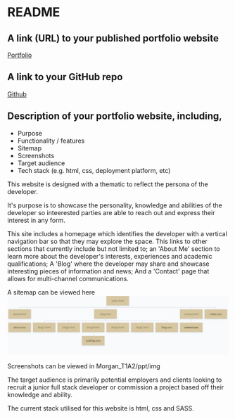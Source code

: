 # README

## A link (URL) to your published portfolio website
[Portfolio](https://mko-portfolio.netlify.app/)

## A link to your GitHub repo
[Github](https://github.com/MKO122/MorganKo_T1A2)

## Description of your portfolio website, including,

- Purpose
- Functionality / features
- Sitemap
- Screenshots
- Target audience
- Tech stack (e.g. html, css, deployment platform, etc)

This website is designed with a thematic to reflect the persona of the developer.

It's purpose is to showcase the personality, knowledge and abilities of the developer so inteerested parties are able to reach out and express their interest in any form.

This site includes a homepage which identifies the developer with a vertical navigation bar so that they may explore the space. This links to other sections that currently include but not limited to; an 'About Me' section to learn more about the developer's interests, experiences and academic qualifications; A 'Blog' where the developer may share and showcase interesting pieces of information and news; And a 'Contact' page that allows for multi-channel communications.

A sitemap can be viewed here![Sitemap](/ppt/img/Sitemap.png)

Screenshots can be viewed in Morgan_T1A2/ppt/img

The target audience is primarily potential employers and clients looking to recruit a junior full stack developer or commission a project based off their knowledge and ability.

The current stack utilised for this website is html, css and SASS.